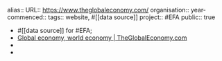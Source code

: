 alias::
URL:: https://www.theglobaleconomy.com/
organisation::
year-commenced::
tags:: website, #[[data source]] 
project:: #EFA 
public:: true

- #[[data source]] for #EFA;
- [Global economy, world economy | TheGlobalEconomy.com](https://www.theglobaleconomy.com/)
-
-